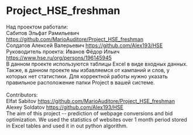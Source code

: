# Project_HSE_freshman
Над проектом работали: \
Сабитов Эльфат Рамильевич https://github.com/MarioAuditore/Project_HSE_freshman \
Солдатов Алексей Валерьевич https://github.com/Alex193/HSE \
Руководитель проекта: Иванов Фёдор Ильич https://www.hse.ru/org/persons/196145945 \
В данном проекте используются таблицы Excel в виде входных данных. Также, в данном проекте мы избавляемся от кампаний и слов, у которых нет статистики. Для корректной работы нужно указать правильное расположение папки Project в вашей системе.\
\
Contributors:\
Elfat Sabitov https://github.com/MarioAuditore/Project_HSE_freshman \
Alexey Soldatov https://github.com/Alex193/HSE \
The aim of this project -- prediction of webpage conversions and bid optimization. We used the statistics of websites over 1 month period stored in Excel tables and used it in out python algorithm.

